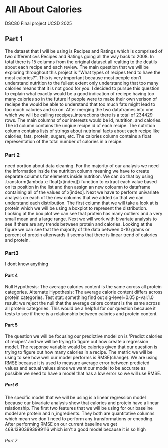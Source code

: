 # All About Calories
DSC80 Final project UCSD 2025
## Part 1
The dataset that I will be using is Recipes and Ratings which is comprised of two different cvs
Recipes and Ratings going all the way back to 2008. In total there is 15 columns from the original dataset
all realting to the deatils about each recipe and each review. The main question that we will be exploring 
throughout this project is "What types of recipes tend to have the most calories?". This is very important 
because most people don't understand nutrition to the fullest extent only understanding that too many calories 
means that it is not good for you. I decided to pursue this question to explain what exactly would be a good indication
of reciepe having too many calories so in the future if people were to make their own verison of reciepe the would be able to 
understand that too much fats might lead to too much calories and so on. After merging the two dataframes into one 
which we will be calling receipes_interactions there is a total of 234429 rows. The main columns of our interests would 
be id, nutrition, and calories. The id column contains the unqiue recipe id of each recipe. The nutrition column contains lists 
of strings about nutrional facts about each recipe like calories, fats, protein, sugars, etc. The calories column contains 
a float representation of the total number of calories in a recipe.
### Part 2
need portion about data cleaning. For the majority of our analysis we need the information inside the nutrition column meaning we have to create
separate columns for elements inside nutrition. We can do that by using .transform(lambda x: float(x[index])) function to extract each value based on its position in the list and then assign an new coloumn to dataframe containing all of the values of x[index]. Next we have to perform univariate 
analysis on each of the new columns that we added so that we can understand each distribution. The first column that we will take a look at 
is protein which we will be using a boxplot to represent the distribution. Looking at the box plot we can see that protein has many outliers and
a very small mean and a large range. Next we will work with bivariate analysis to see if there are any trends between protein and calories. Looking at the figure we can see that the majority of the data between 0-10 grams or percent of protein afterwards it seems that there is linear  trend 
of calories and protein. 
### Part3 
I dont know anything
#### Part 4
Null Hypothesis: The average calories content is the same across all protein categories.
Alternate Hypothesis: The average calorie content differs across protein categories. 
Test stat: something find out
sig-level=0.05
p-val:1.0
result: we reject the null that the average calore content is the same across all protein categories.
This would be a helpful for our question because it tests to see if there is a relationship between calories and protein content.
#### Part 5
The question we will be focusing our predictive model on is 'Predict calories of recipes' and we will be trying to figure out how create a regression model. The response variable would be calories given that our question is trying to figure out how many calories in a recipe. The metric we will be using to see how well our model performs is RMSE(change). We are using RMSE because it is used to measure average error between predicted values and 
actual values since we want our model to be accurate as possible we need to have a model that has a low error so we will use RMSE.
##### Part 6
The specific model that we will be using is a linear regression model because our bivariate analysis show that calories and protein have a linear relationship. The first two features that we will be using for our baseline model are protein and n_ingredients. They both are quantitative columns which mean we don't need to perform any transformations or encoding. After performing RMSE on our current baseline we get 469.13903993999116 which isn't a good model because it is so high
###### Part 7 
